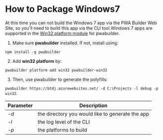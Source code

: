 # How to Package Windows7

At this time you can not build the Windows 7 app via the PWA Builder Web Site, so you'll need to build this app via the CLI tool.Windows 7 apps are supported in the [Win32 platform module](https://www.npmjs.com/package/pwabuilder-win32) for pwabuilder.

1. Make sure **pwabuilder** installed. If not, install using: 

`npm install -g pwabuilder`

2. Add **win32 platform** by: 

`pwabuilder platform add win32 pwabuilder-win32`

3. Then, use pwabuilder to generate the polyfills:

 `pwabuilder https://btdj.azurewebsites.net/ -d C:\Projects -l debug -p win32`. 

  Parameter |  Description
 --- | --- 
 *-d* | the directory you would like to generate the app
 *-l* | the log level of the CLI
 *-p* | the platforms to build